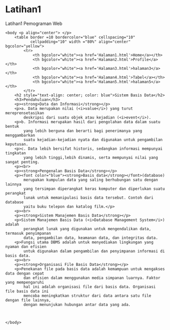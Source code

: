 # Latihan1
Latihan1 Pemograman Web
<!DOCTYPE html>
<html>
    <head>
        <title>Ripan_D_Kusumah</title>
    </head>
    
    <body <p align="center"> </p>
        <table border =10 bordercolor="blue" cellspacing="10"
               cellpadding="10" width ="80%" align="center" bgcolor="yellow">
            <tr>
                <th bgcolor="white"><a href='Halaman1.html'>Home</a></th>
                <th bgcolor="white"><a href='Halaman2.html'>Profile</a></th>
                <th bgcolor="white"><a href='Halaman3.html'>halaman3</a></th>
                <th bgcolor="white"><a href='Halaman4.html'>Tabel</a></th>
                <th bgcolor="white"><a href='Halaman5.html'>halaman5</a></th>
            </tr>
        <h2 style="text-align: center; color: blue">Sistem Basis Data</h2>
        <h3>Pendahuluan</h3>
        <p><strong>Data dan Informasi</strong></p>
        <p>a. Data merupakan nilai (<i>value</i>) yang turut mereprensetasikan
            deskripsi dari suatu objek atau kejadian (<i>event</i>).
        <p>b. Informasi merupakan hasil dari pengolahan data dalam suatu bentuk
            yang lebih berguna dan berarti bagi penerimanya yang menggambarkan
            suatu kejadian-kejadian nyata dan digunakan untuk pengambilan keputusan.
        <p>c. Data lebih bersifat historis, sedangkan informasi mempunyai tingkatan
            yang lebih tinggi,lebih dinamis, serta mempunyai nilai yang sangat penting.
        <p><br>
        <p><strong>Pengenalan Basis Data</strong></p>
        <p><font color="blue"><strong>Basis data</strong></font>(database)
            merupakan kumpulan data yang saling berhubungan satu dengan lainnya
            yang tersimpan diperangkat keras komputer dan diperlukan suatu perangkat
            lunak untuk memanipulasi basis data tersebut. Contoh dari database
            yaitu buku telepon dan katalog film.</p>
        <p><br>
        <p><strong>Sistem Manajemen Basis Data</strong></p>
        <p>Sistem Manajemen Basis Data (<i>Database Management System</i>) adalah
            perangkat lunak yang digunakan untuk mengendalikan data, termasuk penyimpanan
            data, pengambilan data, keamanan data, dan integritas data.
        <p>Fungsi utama DBMS adalah untuk menyediakan lingkungan yang nyaman dan efisien
            untuk digunakan dalam pengambilan dan penyimpanan informasi di basis data.
        <p><br>
        <p><strong>Organisasi File Basis Data</strong></p>
        <p>Penekanan file pada basis data adalah kemampuan untuk mengakses data dengan cepat
            dan efisien dalam menggunakan media simpanan luarnya. Faktor yang mempengaruhi
            hal ini adalah organisasi file dari basis data. Organisasi file basis data ini
            mencoba meningkatkan struktur dari data antara satu file dengan file lainnya,
            dengan menunjukan hubungan antar data yang ada.



    </body>
</html>

